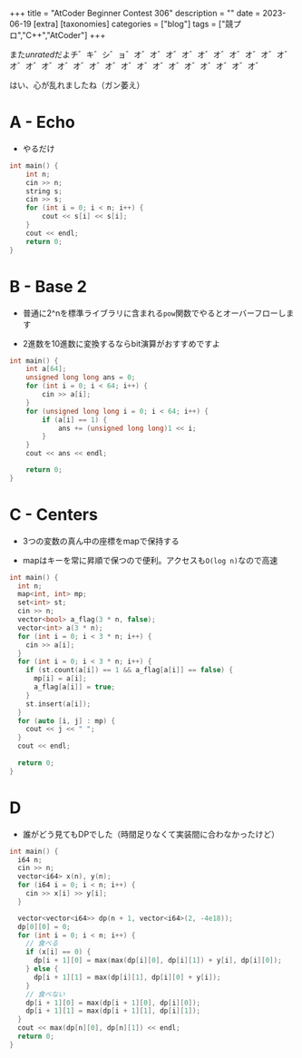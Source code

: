 +++
title = "AtCoder Beginner Contest 306"
description = ""
date = 2023-06-19
[extra]
[taxonomies]
categories = ["blog"]
tags = ["競プロ","C++","AtCoder"]
+++

また*unrated*だよチ゛キ゛シ゛ョ゛オ゛オ゛オ゛オ゛オ゛オ゛オ゛オ゛オ゛オ゛オ゛オ゛オ゛オ゛オ゛オ゛オ゛オ゛オ゛オ゛オ゛オ゛オ゛オ゛オ゛オ゛







はい、心が乱れましたね（ガン萎え）

# A - Echo

- やるだけ

```cpp
int main() {
    int n;
    cin >> n;
    string s;
    cin >> s;
    for (int i = 0; i < n; i++) {
        cout << s[i] << s[i];
    }
    cout << endl;
    return 0;
}
```

# B - Base 2

- 普通に2^nを標準ライブラリに含まれる`pow`関数でやるとオーバーフローします

- 2進数を10進数に変換するならbit演算がおすすめですよ

```cpp
int main() {
    int a[64];
    unsigned long long ans = 0;
    for (int i = 0; i < 64; i++) {
        cin >> a[i];
    }
    for (unsigned long long i = 0; i < 64; i++) {
        if (a[i] == 1) {
            ans += (unsigned long long)1 << i;
        }
    }
    cout << ans << endl;

    return 0;
}
```

# C - Centers

- 3つの変数の真ん中の座標をmapで保持する

- mapはキーを常に昇順で保つので便利。アクセスも`O(log n)`なので高速
    
    
```cpp
int main() {
  int n;
  map<int, int> mp;
  set<int> st;
  cin >> n;
  vector<bool> a_flag(3 * n, false);
  vector<int> a(3 * n);
  for (int i = 0; i < 3 * n; i++) {
    cin >> a[i];
  }
  for (int i = 0; i < 3 * n; i++) {
    if (st.count(a[i]) == 1 && a_flag[a[i]] == false) {
      mp[i] = a[i];
      a_flag[a[i]] = true;
    }
    st.insert(a[i]);
  }
  for (auto [i, j] : mp) {
    cout << j << " ";
  }
  cout << endl;
 
  return 0;
}
```


# D

- 誰がどう見てもDPでした（時間足りなくて実装間に合わなかったけど）

```cpp
int main() {
  i64 n;
  cin >> n;
  vector<i64> x(n), y(n);
  for (i64 i = 0; i < n; i++) {
    cin >> x[i] >> y[i];
  }

  vector<vector<i64>> dp(n + 1, vector<i64>(2, -4e18));
  dp[0][0] = 0;
  for (int i = 0; i < n; i++) {
    // 食べる
    if (x[i] == 0) {
      dp[i + 1][0] = max(max(dp[i][0], dp[i][1]) + y[i], dp[i][0]);
    } else {
      dp[i + 1][1] = max(dp[i][1], dp[i][0] + y[i]);
    }
    // 食べない
    dp[i + 1][0] = max(dp[i + 1][0], dp[i][0]);
    dp[i + 1][1] = max(dp[i + 1][1], dp[i][1]);
  }
  cout << max(dp[n][0], dp[n][1]) << endl;
  return 0;
}
```